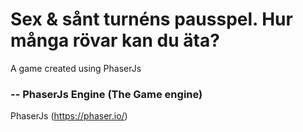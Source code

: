 # Sex & sånt turnéns pausspel. Hur många rövar kan du äta?
A game created using PhaserJs





### -- PhaserJs Engine (The Game engine)
PhaserJs
(https://phaser.io/)
